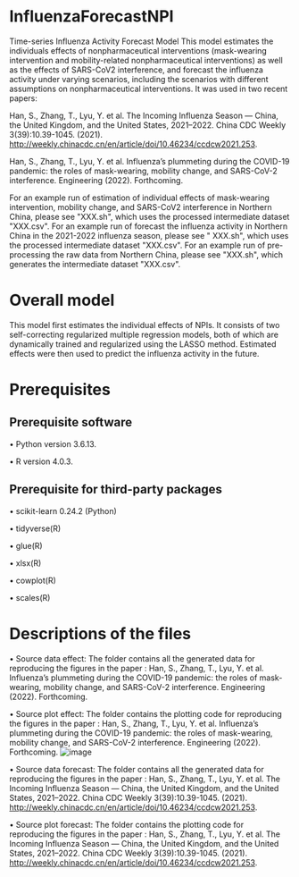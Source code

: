 # InfluenzaForecastNPI
Time-series Influenza Activity Forecast Model
This model estimates the individuals effects of nonpharmaceutical interventions (mask-wearing intervention and mobility-related nonpharmaceutical interventions) as well as the effects of SARS-CoV2 interference, and forecast the influenza activity under varying scenarios, including the scenarios with different assumptions on nonpharmaceutical interventions. It was used in two recent papers: 

Han, S., Zhang, T., Lyu, Y. et al. The Incoming Influenza Season — China, the United Kingdom, and the United States, 2021–2022. China CDC Weekly 3(39):10.39-1045. (2021). http://weekly.chinacdc.cn/en/article/doi/10.46234/ccdcw2021.253.

Han, S., Zhang, T., Lyu, Y. et al. Influenza’s plummeting during the COVID-19 pandemic: the roles of mask-wearing, mobility change, and SARS-CoV-2 interference. Engineering (2022). Forthcoming.

For an example run of estimation of individual effects of mask-wearing intervention, mobility change, and SARS-CoV2 interference in Northern China, please see "XXX.sh", which uses the processed intermediate dataset "XXX.csv". For an example run of forecast the influenza activity in Northern China in the 2021-2022 influenza season, please see " XXX.sh", which uses the processed intermediate dataset "XXX.csv". For an example run of pre-processing the raw data from Northern China, please see "XXX.sh", which generates the intermediate dataset "XXX.csv".
# Overall model
This model first estimates the individual effects of NPIs. It consists of two self-correcting regularized multiple regression models, both of which are dynamically trained and regularized using the LASSO method. Estimated effects were then used to predict the influenza activity in the future.
# Prerequisites
## Prerequisite software
•	Python version 3.6.13.

•	R version 4.0.3.

## Prerequisite for third-party packages
•	scikit-learn 0.24.2 (Python)

•	tidyverse(R)

•	glue(R)

•	xlsx(R)

•	cowplot(R)

•	scales(R)
# Descriptions of the files

•	Source data effect: The folder contains all the generated data for reproducing the figures in the paper : Han, S., Zhang, T., Lyu, Y. et al. Influenza’s plummeting during the COVID-19 pandemic: the roles of mask-wearing, mobility change, and SARS-CoV-2 interference. Engineering (2022). Forthcoming.

•	Source plot effect: The folder contains the plotting code for reproducing the figures in the paper : Han, S., Zhang, T., Lyu, Y. et al. Influenza’s plummeting during the COVID-19 pandemic: the roles of mask-wearing, mobility change, and SARS-CoV-2 interference. Engineering (2022). Forthcoming.
![image](https://user-images.githubusercontent.com/77476226/148218681-cad68c67-250b-49ec-a018-7b7a29622db9.png)

•	Source data forecast: The folder contains all the generated data for reproducing the figures in the paper : Han, S., Zhang, T., Lyu, Y. et al. The Incoming Influenza Season — China, the United Kingdom, and the United States, 2021–2022. China CDC Weekly 3(39):10.39-1045. (2021). http://weekly.chinacdc.cn/en/article/doi/10.46234/ccdcw2021.253.

•	Source plot forecast: The folder contains the plotting code for reproducing the figures in the paper : Han, S., Zhang, T., Lyu, Y. et al. The Incoming Influenza Season — China, the United Kingdom, and the United States, 2021–2022. China CDC Weekly 3(39):10.39-1045. (2021). http://weekly.chinacdc.cn/en/article/doi/10.46234/ccdcw2021.253.


